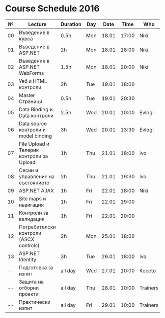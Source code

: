 ﻿# Course Schedule 2016
| №  | Lecture                                  | Duration | Day | Date  | Time  | Who      |
|----|------------------------------------------|----------|-----|-------|-------|----------|
| 00 | Въведение в курса                        | 0.5h     | Mon | 18.01 | 17:00 | Niki     |
| 01 | Въведение в ASP.NET                      | 2h       | Mon | 18.01 | 18:00 | Niki     |
| 02 | Въведение в ASP.NET WebForms             | 1.5h     | Mon | 18.01 | 20:00 | Niki     |
| 03 | Уеб и HTML контроли                      | 2h       | Tue | 19.01 | 18:00 |          |
| 04 | Master Страници                          | 0.5h     | Tue | 19.01 | 20:30 |          |
| 05 | Data Binding и Data контроли             | 2.5h     | Wed | 20.01 | 10:00 | Evlogi   |
| 06 | Data source контроли и model binding     | 3h       | Wed | 20.01 | 13:30 | Evlogi   |
| 07 | File Upload и Телерик контроли за Upload | 1h       | Thu | 21.01 | 18:00 | Ivo      |
| 08 | Сесии и управление на състоянието        | 2h       | Thu | 21.01 | 19:30 | Ivo      |
| 09 | ASP.NET AJAX                             | 1h       | Fri | 22.01 | 18:00 | Niki     |
| 10 | Site maps и навигация                    | 1h       | Fri | 22.01 | 19:00 |          |
| 11 | Контроли за валидация                    | 1h       | Fri | 22.01 | 20:00 |          |
| 12 | Потребителски контроли (ASCX controls)   | 2h       | Mon | 25.01 | 18:00 |          |
| 13 | ASP.NET Identity                         | 3h       | Tue | 26.01 | 18:00 | Ivo      |
| -- | Подготовка за изпит                      | all day  | Wed | 27.01 | 10:00 | Koceto   |
| -- | Защита на отборни проекти                | all day  | Thu | 28.01 | 10:00 | Trainers |
| -- | Практически изпит                        | all day  | Fri | 29.01 | 10:00 | Trainers |
